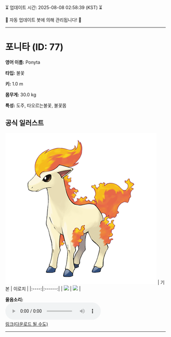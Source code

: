 
⏳ 업데이트 시간: 2025-08-08 02:58:39 (KST) ⏳

🤖 자동 업데이트 봇에 의해 관리됩니다! 🤖

---

# 포니타 (ID: 77)
**영어 이름:** Ponyta

**타입:** 불꽃

**키:** 1.0 m

**몸무게:** 30.0 kg

**특성:** 도주, 타오르는불꽃, 불꽃몸

## 공식 일러스트
![](https://raw.githubusercontent.com/PokeAPI/sprites/master/sprites/pokemon/other/official-artwork/77.png)
| 기본 | 이로치 |
|:----:|:------:|
| <img src="http://play.pokemonshowdown.com/sprites/ani/ponyta.gif" width="200"> | <img src="http://play.pokemonshowdown.com/sprites/ani-shiny/ponyta.gif" width="200"> |

**울음소리:**<br><audio controls src="https://raw.githubusercontent.com/PokeAPI/cries/main/cries/pokemon/latest/77.ogg"></audio><br> [링크(다운로드 될 수도)](https://raw.githubusercontent.com/PokeAPI/cries/main/cries/pokemon/latest/77.ogg)


---

